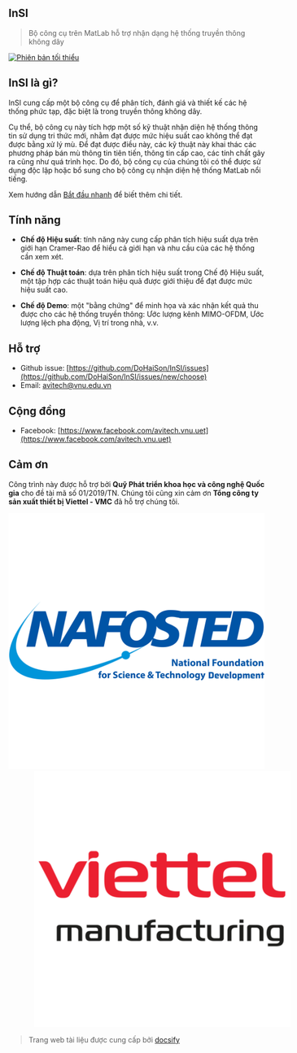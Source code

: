 ## **InSI**

> Bộ công cụ trên MatLab hỗ trợ nhận dạng hệ thống truyền thông không dây

[![Phiên bản tối thiểu](https://img.shields.io/badge/Phiên%20bản%20tối%20thiểu-R2014a-blue.svg)][matlab]

## InSI là gì?

InSI cung cấp một bộ công cụ để phân tích, đánh giá và thiết kế các hệ thống phức tạp, đặc biệt là trong truyền thông không dây.

Cụ thể, bộ công cụ này tích hợp một số kỹ thuật nhận diện hệ thống thông tin sử dụng tri thức mới, nhằm đạt được mức hiệu suất cao không thể đạt được bằng xử lý mù. Để đạt được điều này, các kỹ thuật này khai thác các phương pháp bán mù thông tin tiên tiến, thông tin cấp cao, các tính chất gây ra cũng như quá trình học. Do đó, bộ công cụ của chúng tôi có thể được sử dụng độc lập hoặc bổ sung cho bộ công cụ nhận diện hệ thống MatLab nổi tiếng.

Xem hướng dẫn [Bắt đầu nhanh](vi/quickstart.md) để biết thêm chi tiết.

## Tính năng

- **Chế độ Hiệu suất**: tính năng này cung cấp phân tích hiệu suất dựa trên giới hạn Cramer-Rao để hiểu cả giới hạn và nhu cầu của các hệ thống cần xem xét.

- **Chế độ Thuật toán**: dựa trên phân tích hiệu suất trong Chế độ Hiệu suất, một tập hợp các thuật toán hiệu quả được giới thiệu để đạt được mức hiệu suất cao.

- **Chế độ Demo**: một "bằng chứng" để minh họa và xác nhận kết quả thu được cho các hệ thống truyền thông: Ước lượng kênh MIMO-OFDM, Ước lượng lệch pha động, Vị trí trong nhà, v.v.

## Hỗ trợ

- Github issue: [https://github.com/DoHaiSon/InSI/issues](https://github.com/DoHaiSon/InSI/issues/new/choose)
- Email: [avitech@vnu.edu.vn](mailto:avitech@vnu.edu.vn)

## Cộng đồng

- Facebook: [https://www.facebook.com/avitech.vnu.uet](https://www.facebook.com/avitech.vnu.uet)

## Cảm ơn

Công trình này được hỗ trợ bởi **Quỹ Phát triển khoa học và công nghệ Quốc gia** cho đề tài mã số 01/2019/TN. Chúng tôi cũng xin cảm ơn **Tổng công ty sản xuất thiết bị Viettel - VMC** đã hỗ trợ chúng tôi.

<p float="left" style="text-align-last: center">
  <a href="https://nafosted.gov.vn/" target="_blank"><img src="./assets/img/Nafosted.png" class="logo"/></a>
  <img src="./assets/img/Viettel_VMC.png" class="logo" style="margin-left:10%"/>
</p>

> Trang web tài liệu được cung cấp bởi [docsify](https://docsify.js.org/)

[matlab]: http://www.mathworks.com/products/matlab/